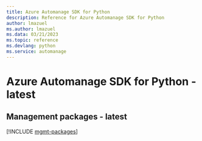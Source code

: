 ```yaml
---
title: Azure Automanage SDK for Python
description: Reference for Azure Automanage SDK for Python
author: lmazuel
ms.author: lmazuel
ms.data: 03/21/2023
ms.topic: reference
ms.devlang: python
ms.service: automanage
---
```

# Azure Automanage SDK for Python - latest

## Management packages - latest
[!INCLUDE [mgmt-packages](automanage-mgmt-index.md)]